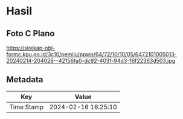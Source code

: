 # Hasil

## Foto C Plano

https://sirekap-obj-formc.kpu.go.id/3c10/pemilu/ppwp/64/72/10/10/05/6472101005013-20240214-204028--42156fa0-dc92-403f-94d3-16f22363d503.jpg


## Metadata

| Key        | Value               |
| ---------- | ------------------- |
| Time Stamp | 2024-02-16 16:25:10 |



